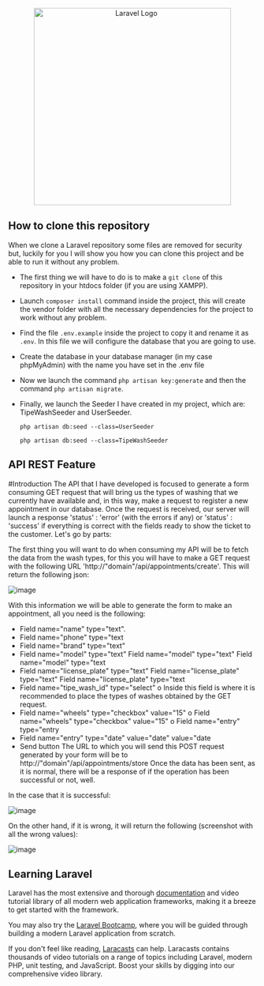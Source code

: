 <p align="center"><a href="https://laravel.com" target="_blank"><img src="https://raw.githubusercontent.com/laravel/art/master/logo-lockup/5%20SVG/2%20CMYK/1%20Full%20Color/laravel-logolockup-cmyk-red.svg" width="400" alt="Laravel Logo"></a></p>


## How to clone this repository

When we clone a Laravel repository some files are removed for security but, luckily for you I will show you how you can clone this project and be able to run it without any problem.

- The first thing we will have to do is to make a `git clone` of this repository in your htdocs folder (if you are using XAMPP).

- Launch `composer install` command inside the project, this will create the vendor folder with all the necessary dependencies for the project to work without any problem.

- Find the file `.env.example` inside the project to copy it and rename it as `.env`. In this file we will configure the database that you are going to use.

- Create the database in your database manager (in my case phpMyAdmin) with the name you have set in the .env file

- Now we launch the command `php artisan key:generate` and then the command `php artisan migrate`.

- Finally, we launch the Seeder I have created in my project, which are: TipeWashSeeder and UserSeeder.

    `php artisan db:seed --class=UserSeeder`

    `php artisan db:seed --class=TipeWashSeeder`

## API REST Feature

#Introduction
The API that I have developed is focused to generate a form consuming GET request that will bring us the types of washing that we currently have available and, in this way, make a request to register a new appointment in our database.
Once the request is received, our server will launch a response 'status' : 'error' (with the errors if any) or 'status' : 'success' if everything is correct with the fields ready to show the ticket to the customer. 
Let's go by parts:

The first thing you will want to do when consuming my API will be to fetch the data from the wash types, for this you will have to make a GET request with the following URL 'http://"domain"/api/appointments/create'. 
This will return the following json:

![image](https://github.com/MartinSilvaJose/Elefante-Azul/assets/118887247/29d9c8b0-3024-412f-9a52-74aa6fff2904)

With this information we will be able to generate the form to make an appointment, all you need is the following:
- Field name="name" type="text".
- Field name="phone" type="text
- Field name="brand" type="text"
- Field name="model" type="text" Field name="model" type="text" Field name="model" type="text
- Field name="license_plate" type="text" Field name="license_plate" type="text" Field name="license_plate" type="text
- Field name="tipe_wash_id" type="select"
    o Inside this field is where it is recommended to place the types of washes obtained by the GET request.
- Field name="wheels" type="checkbox" value="15" o Field name="wheels" type="checkbox" value="15" o Field name="entry" type="entry
- Field name="entry" type="date" value="date" value="date
- Send button
The URL to which you will send this POST request generated by your form will be to http://"domain"/api/appointments/store
Once the data has been sent, as it is normal, there will be a response of if the operation has been successful or not, well.

In the case that it is successful:

![image](https://github.com/MartinSilvaJose/Elefante-Azul/assets/118887247/098839f8-f77d-448a-bc44-567d345b30ac)

On the other hand, if it is wrong, it will return the following (screenshot with all the wrong values):

![image](https://github.com/MartinSilvaJose/Elefante-Azul/assets/118887247/ec54646d-292b-4e6a-aeaa-a2d66cd72672)


## Learning Laravel

Laravel has the most extensive and thorough [documentation](https://laravel.com/docs) and video tutorial library of all modern web application frameworks, making it a breeze to get started with the framework.

You may also try the [Laravel Bootcamp](https://bootcamp.laravel.com), where you will be guided through building a modern Laravel application from scratch.

If you don't feel like reading, [Laracasts](https://laracasts.com) can help. Laracasts contains thousands of video tutorials on a range of topics including Laravel, modern PHP, unit testing, and JavaScript. Boost your skills by digging into our comprehensive video library.
